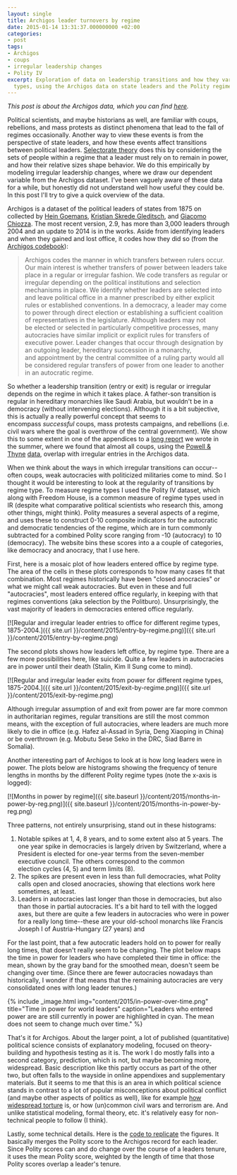 ```yaml
---
layout: single
title: Archigos leader turnovers by regime
date: 2015-01-14 13:31:37.000000000 +02:00
categories:
- post
tags:
- Archigos
- coups
- irregular leadership changes
- Polity IV
excerpt: Exploration of data on leadership transitions and how they vary by regime
  types, using the Archigos data on state leaders and the Polity regime classification.
---
```


_This post is about the Archigos data, which you can find [here](http://www.rochester.edu/college/faculty/hgoemans/data.htm)._

Political scientists, and maybe historians as well, are familiar with coups, rebellions, and mass protests as distinct phenomena that lead to the fall of regimes occasionally. Another way to view these events is from the perspective of state leaders, and how these events affect transitions between political leaders. [Selectorate theory](http://www.amazon.com/Logic-Political-Survival-Bruce-Mesquita/dp/0262524406) does this by considering the sets of people within a regime that a leader must rely on to remain in power, and how their relative sizes shape behavior. We do this empirically by modeling irregular leadership changes, where we draw our dependent variable from the Archigos dataset. I've been vaguely aware of these data for a while, but honestly did not understand well how useful they could be. In this post I'll try to give a quick overview of the data.

Archigos is a dataset of the political leaders of states from 1875 on collected by [Hein Goemans](http://www.rochester.edu/college/faculty/hgoemans/), [Kristian Skrede Gleditsch](http://privatewww.essex.ac.uk/~ksg/), and [Giacomo Chiozza](http://www.vanderbilt.edu/political-science/bio/giacomo-chiozza). The most recent version, 2.9, has more than 3,000 leaders through 2004 and an update to 2014 is in the works. Aside from identifying leaders and when they gained and lost office, it codes how they did so (from the [Archigos codebook](http://www.rochester.edu/college/faculty/hgoemans/GGC_finalsubmission.pdf)):

> Archigos codes the manner in which transfers between rulers occur. Our main interest is whether transfers of power between leaders take place in a regular or irregular fashion. We code transfers as regular or irregular depending on the political institutions and selection mechanisms in place. We identify whether leaders are selected into and leave political office in a manner prescribed by either explicit rules or established conventions. In a democracy, a leader may come to power through direct election or establishing a sufficient coalition of representatives in the legislature. Although leaders may not be elected or selected in particularly competitive processes, many autocracies have similar implicit or explicit rules for transfers of executive power. Leader changes that occur through designation by an outgoing leader, hereditary succession in a monarchy, and appointment by the central committee of a ruling party would all be considered regular transfers of power from one leader to another in an autocratic regime.

So whether a leadership transition (entry or exit) is regular or irregular depends on the regime in which it takes place. A father-son transition is regular in hereditary monarchies like Saudi Arabia, but wouldn't be in a democracy (without intervening elections). Although it is a bit subjective, this is actually a really powerful concept that seems to encompass _successful_ coups, mass protests campaigns, and rebellions (i.e. civil wars where the goal is overthrow of the central government). We show this to some extent in one of the appendices to a [long report](http://arxiv.org/abs/1409.7105) we wrote in the summer, where we found that almost all coups, using the [Powell & Thyne](http://jpr.sagepub.com/content/48/2/249.short) [data](http://www.jonathanmpowell.com/coup-detat-dataset.html), overlap with irregular entries in the Archigos data.

When we think about the ways in which irregular transitions can occur--often coups, weak autocracies with politicized militaries come to mind. So I thought it would be interesting to look at the regularity of transitions by regime type. To measure regime types I used the Polity IV dataset, which along with Freedom House, is a common measure of regime types used in IR (despite what comparative political scientists who research this, among other things, might think). Polity measures a several aspects of a regime, and uses these to construct 0-10 composite indicators for the autocratic and democratic tendencies of the regime, which are in turn commonly subtracted for a combined Polity score ranging from -10 (autocracy) to 10 (democracy). The website bins these scores into a a couple of categories, like democracy and anocracy, that I use here.

First, here is a mosaic plot of how leaders entered office by regime type. The area of the cells in these plots corresponds to how many cases fit that combination. Most regimes historically have been "closed anocracies" or what we might call weak autocracies. But even in these and full "autocracies", most leaders entered office regularly, in keeping with that regimes conventions (aka selection by the Politburo). Unsurprisingly, the vast majority of leaders in democracies entered office regularly.

[![Regular and irregular leader entries to office for different regime types, 1875-2004.]({{ site.url }}/content/2015/entry-by-regime.png)]({{ site.url }}/content/2015/entry-by-regime.png)

The second plots shows how leaders left office, by regime type. There are a few more possibilities here, like suicide. Quite a few leaders in autocracies are in power until their death (Stalin, Kim Il Sung come to mind).

[![Regular and irregular leader exits from power for different regime types, 1875-2004.]({{ site.url }}/content/2015/exit-by-regime.png)]({{ site.url }}/content/2015/exit-by-regime.png)

Although irregular assumption of and exit from power are far more common in authoritarian regimes, regular transitions are still the most common means, with the exception of full autocracies, where leaders are much more likely to die in office (e.g. Hafez al-Assad in Syria, Deng Xiaoping in China) or be overthrown (e.g. Mobutu Sese Seko in the DRC, Siad Barre in Somalia).

Another interesting part of Archigos to look at is how long leaders were in power. The plots below are histograms showing the frequency of tenure lengths in months by the different Polity regime types (note the x-axis is logged):

[![Months in power by regime]({{ site.baseurl }}/content/2015/months-in-power-by-reg.png)]({{ site.baseurl }}/content/2015/months-in-power-by-reg.png)

Three patterns, not entirely unsurprising, stand out in these histograms:

1.  Notable spikes at 1, 4, 8 years, and to some extent also at 5 years. The one year spike in democracies is largely driven by Switzerland, where a President is elected for one-year terms from the seven-member executive council. The others correspond to the common election cycles (4, 5) and term limits (8).
2.  The spikes are present even in less than full democracies, what Polity calls open and closed anocracies, showing that elections work here sometimes, at least.
3.  Leaders in autocracies last longer than those in democracies, but also than those in partial autocracies. It's a bit hard to tell with the logged axes, but there are quite a few leaders in autocracies who were in power for a really long time--these are your old-school monarchs like Francis Joseph I of Austria-Hungary (27 years) and

For the last point, that a few autocratic leaders hold on to power for really long times, that doesn't really seem to be changing. The plot below maps the time in power for leaders who have completed their time in office: the mean, shown by the gray band for the smoothed mean, doesn't seem be changing over time. (Since there are fewer autocracies nowadays than historically, I wonder if that means that the remaining autocracies are very consolidated ones with long leader tenures.)

{% include _image.html img="content/2015/in-power-over-time.png" title="Time in power for world leaders" caption="Leaders who entered power are are still currently in power are highlighted in cyan. The mean does not seem to change much over time." %}

That's it for Archigos. About the larger point, a lot of published (quantitative) political science consists of explanatory modeling, focused on theory-building and hypothesis testing as it is. The work I do mostly falls into a second category, prediction, which is not, but maybe becoming more, widespread. Basic description like this partly occurs as part of the other two, but often falls to the wayside in online appendixes and supplementary materials. But it seems to me that this is an area in which political science stands in contrast to a lot of popular misconceptions about political conflict (and maybe other aspects of politics as well), like for example [how widespread torture](http://faculty.ucmerced.edu/cconrad2/Academic/ITT_Data_Collection.html) is, or how (un)common civil wars and terrorism are. And unlike statistical modeling, formal theory, etc. it's relatively easy for non-technical people to follow (I think).

Lastly, some technical details. Here is the [code to replicate](https://github.com/andybega/mireg-blogs/tree/master/archigos-polity) the figures. It basically merges the Polity score to the Archigos record for each leader. Since Polity scores can and do change over the course of a leaders tenure, it uses the mean Polity score, weighted by the length of time that those Polity scores overlap a leader's tenure.